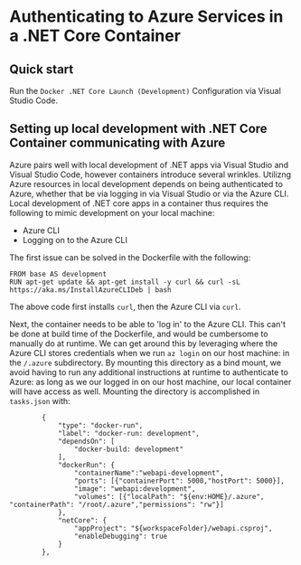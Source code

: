 # Authenticating to Azure Services in a .NET Core Container

## Quick start

Run the `Docker .NET Core Launch (Development)` Configuration via Visual Studio Code.

## Setting up local development with .NET Core Container communicating with Azure

Azure pairs well with local development of .NET apps via Visual Studio and Visual Studio Code,
however containers introduce several wrinkles. Utilizng Azure resources in local development depends
on being authenticated to Azure, whether that be via logging in via Visual Studio or via the Azure CLI.
Local development of .NET core apps in a container thus requires the following to mimic development on your local machine:
- Azure CLI
- Logging on to the Azure CLI

The first issue can be solved in the Dockerfile with the following:
```
FROM base AS development
RUN apt-get update && apt-get install -y curl && curl -sL https://aka.ms/InstallAzureCLIDeb | bash
```
The above code first installs `curl`, then the Azure CLI via `curl`.

Next, the container needs to be able to 'log in' to the Azure CLI. This can't be done at build time of the Dockerfile,
and would be cumbersome to manually do at runtime. We can get around this by leveraging where the Azure CLI stores credentials
when we run `az login` on our host machine: in the `/.azure` subdirectory. By mounting this directory as a bind mount, we avoid
having to run any additional instructions at runtime to authenticate to Azure: as long as we our logged in on our host machine, our
local container will have access as well. Mounting the directory is accomplished in `tasks.json` with:
```
        {
            "type": "docker-run",
            "label": "docker-run: development",
            "dependsOn": [
                "docker-build: development"
            ],
            "dockerRun": {
                "containerName":"webapi-development",
                "ports": [{"containerPort": 5000,"hostPort": 5000}],
                "image": "webapi:development",
                "volumes": [{"localPath": "${env:HOME}/.azure", "containerPath": "/root/.azure","permissions": "rw"}]
            },
            "netCore": {
                "appProject": "${workspaceFolder}/webapi.csproj",
                "enableDebugging": true
            }
        },
```